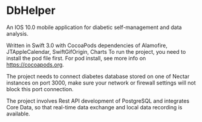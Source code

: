 # DbHelper
An IOS 10.0 mobile application for diabetic self-management and data analysis.

Written in Swift 3.0 with CocoaPods dependencies of Alamofire, JTAppleCalendar, SwiftGifOrigin, Charts To run the project, you need to install the pod file first. For pod install, see more info on https://cocoapods.org.

The project needs to connect diabetes database stored on one of Nectar instances on port 3000, make sure your network or firewall settings will not block this port connection.

The project involves Rest API development of PostgreSQL and integrates Core Data, so that real-time data exchange and local data recording is available.
